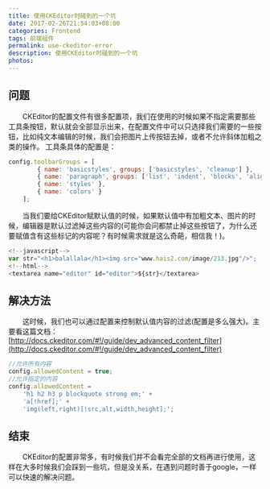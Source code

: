 ```yaml
---
title: 使用CKEditor时碰到的一个坑
date: 2017-02-26T21:54:03+08:00
categories: Frontend
tags: 前端组件
permalink: use-ckeditor-error
description: 使用CKEditor时碰到的一个坑
photos:
---
```

## 问题
　　CKEditor的配置文件有很多配置项，我们在使用的时候如果不指定需要那些工具条按钮，默认就会全部显示出来，在配置文件中可以只选择我们需要的一些按钮，比如纯文本编辑的时候，我们会把图片上传按钮去掉，或者不允许斜体加粗之类的操作。
   工具条具体的配置是：
```JavaScript
config.toolbarGroups = [
        { name: 'basicstyles', groups: ['basicstyles', 'cleanup'] },
        { name: 'paragraph', groups: ['list', 'indent', 'blocks', 'align'] },
        { name: 'styles' },
        { name: 'colors' }
    ];
```
<!--more-->
　　当我们要给CKEditor赋默认值的时候，如果默认值中有加粗文本、图片的时候，编辑器是默认过滤掉这些内容的(可能你会问都禁止掉这些按钮了，为什么还要赋值含有这些标记的内容呢？有时候需求就是这么奇葩，相信我！)。
```JavaScript
<!--javascript-->
var str="<h1>balallala</h1><img src="www.hais2.com/image/213.jpg"/>";
<!--html-->
<textarea name="editor" id="editor">${str}</textarea>
```

## 解决方法
　　这时候，我们也可以通过配置来控制默认值内容的过滤(配置是多么强大)。主要看这篇文档：[http://docs.ckeditor.com/#!/guide/dev_advanced_content_filter](http://docs.ckeditor.com/#!/guide/dev_advanced_content_filter)
```JavaScript
//允许所有内容
config.allowedContent = true;
//允许指定的内容
config.allowedContent =
    'h1 h2 h3 p blockquote strong em;' +
    'a[!href];' +
    'img(left,right)[!src,alt,width,height];';
```
## 结束
　　CKEditor的配置非常多，有时候我们并不会看完全部的文档再进行使用，这样在大多时候我们会踩到一些坑，但是没关系，在遇到问题时善于google，一样可以快速的解决问题。
